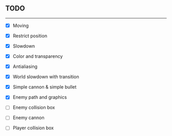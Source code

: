 ## TODO

---

* [x] Moving

* [x] Restrict position

* [x] Slowdown

* [x] Color and transparency

* [x] Antialiasing

* [x] World slowdown with transition

* [x] Simple cannon & simple bullet

* [x] Enemy path and graphics

* [ ] Enemy collision box

* [ ] Enemy cannon

* [ ] Player collision box
